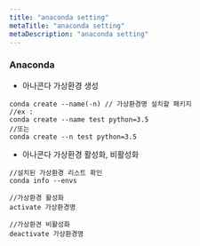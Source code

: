 ```yaml
---
title: "anaconda setting"
metaTitle: "anaconda setting"
metaDescription: "anaconda setting"
---
```


### Anaconda
- 아나콘다 가상환경 생성
```
conda create --name(-n) // 가상환경명 설치할 패키지
//ex : 
conda create --name test python=3.5
//또는
conda create --n test python=3.5
```

- 아나콘다 가상환경 활성화, 비활성화
```
//설치된 가상환경 리스트 확인
conda info --envs

//가상환경 활성화
activate 가상환경명

//가상환견 비활성화
deactivate 가상환경명
```

